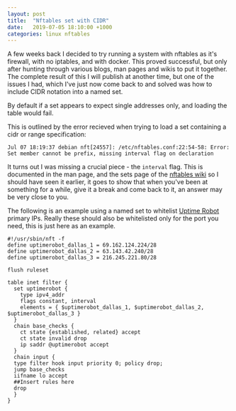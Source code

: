 ```yaml
---
layout: post
title:  "Nftables set with CIDR"
date:   2019-07-05 18:10:00 +1000
categories: linux nftables
---
```


A few weeks back I decided to try running a system with nftables as it's firewall, with no iptables, and with docker. This proved successful, but only after hunting through various blogs, man pages and wikis to put it together.  The complete result of this I will publish at another time, but one of the issues I had, which I've just now come back to and solved was how to include CIDR notation into a named set.

By default if a set appears to expect single addresses only, and loading the table would fail.

This is outlined by the error recieved when trying to load a set containing a cidr or range specification:

```
Jul 07 18:19:37 debian nft[24557]: /etc/nftables.conf:22:54-58: Error: Set member cannot be prefix, missing interval flag on declaration
```

It turns out I was missing a crucial piece - the `interval` flag. This is documented in the man page, and the sets page of the [nftables wiki](https://wiki.nftables.org/wiki-nftables/index.php/Sets) so I should have seen it earlier, it goes to show that when you've been at something for a while, give it a break and come back to it, an answer may be very close to you.

The following is an example using a named set to whitelist [Uptime Robot](https://uptimerobot.com/locations) primary IPs. Really these should also be whitelisted only for the port you need, this is just here as an example.


```
#!/usr/sbin/nft -f
define uptimerobot_dallas_1 = 69.162.124.224/28
define uptimerobot_dallas_2 = 63.143.42.240/28
define uptimerobot_dallas_3 = 216.245.221.80/28

flush ruleset

table inet filter {
  set uptimerobot {
    type ipv4_addr
    flags constant, interval
    elements = { $uptimerobot_dallas_1, $uptimerobot_dallas_2, $uptimerobot_dallas_3 }
  }
  chain base_checks {
    ct state {established, related} accept
    ct state invalid drop
    ip saddr @uptimerobot accept
  }
  chain input {
  type filter hook input priority 0; policy drop;
  jump base_checks
  iifname lo accept
  ##Insert rules here
  drop
  }
}
```
